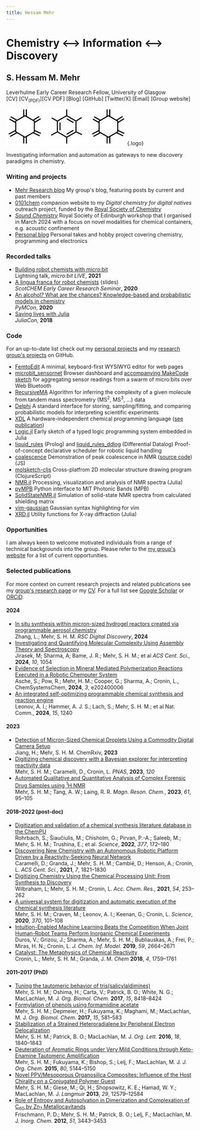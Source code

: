 ```yaml
---
title: Hessam Mehr
---
```


# Chemistry <span id="arrow">⟷</span> Information <span id="arrow">⟷</span> Discovery
## S. Hessam M. Mehr
<div id="under_title"> Leverhulme Early Career Research Fellow, University of Glasgow </div>
<div id="under_title"> [CV] [CV<sub>(PDF)</sub>][CV PDF] [Blog] [GitHub] [Twitter/X] [Email] [Group website] </div>

![](rings.png){.logo}

Investigating information and automation as gateways to new discovery paradigms in chemistry.

### Writing and projects
- [Mehr Research blog][group_blog] My group's blog, featuring posts by current and past members
- [0101chem] companion website to my *Digital chemistry for digital natives* outreach project, funded by the [Royal Society of Chemistry][RSC]
- _[Sound Chemistry]_ Royal Society of Edinburgh workshop that I organised in March 2024 with a focus on novel modalities for chemical containers, e.g. acoustic confinement
- [Personal blog][Blog] Personal takes and hobby project covering chemistry, programming and electronics

### Recorded talks
- [Building robot chemists with micro:bit][talk:microbit] <br/> Lightning talk, _micro:bit LIVE_, **2021**
- [A lingua franca for robot chemists][talk:scotchem] (slides) <br/> _ScotCHEM Early Career Research Seminar_, **2020**
- [An alcohol? What are the chances? Knowledge-based and probabilistic models in chemistry][talk:pymcon] <br/> _PyMCon_, **2020**
- [Saving lives with Julia][talk:julia] <br/> _JuliaCon_, **2018**

### Code
For an up-to-date list check out my [personal projects](https://github.com/hessammehr) and my [research group's projects](https://github.com/MehrResearch) on GitHub.

- [FemtoEdit] A minimal, keyboard-first WYSIWYG editor for web pages
- [microbit_sensornet] Browser dashboard and [accompanying MakeCode sketch][microbit_sensornet_sketch] for aggregating sensor readings from a swarm of micro:bits over Web Bluetooth
- [RecursiveMA] Algorithm for inferring the complexity of a given molecule from tandem mass spectrometry (MS<sup>2</sup>, MS<sup>3</sup>, ...) data
- [Delphi] A standard interface for storing, sampling/fitting, and comparing probabilistic models for interpreting scientific experiments
- [XDL] A hardware-independent chemical programming language ([see publication][10.1126/science.abc2986])
- [Logic.jl] Early sketch of a typed logic programming system embedded in Julia
- [liquid_rules] (Prolog) and [liquid_rules_ddlog] (Differential Datalog) Proof-of-concept declarative scheduler for robotic liquid handling
- [coalescence] Demonstration of peak coalescence in NMR ([source code][coalescence code]) (JS)
- [molsketch-cljs] Cross-platfrom 2D molecular structure drawing program (ClojureScript)
- [NMR.jl] Processing, visualization and analysis of NMR spectra (Julia)
- [pyMPB] Python interface to MIT Photonic Bands (MPB) 
- [SolidStateNMR.jl] Simulation of solid-state NMR spectra from calculated shielding matrix
- [vim-gaussian] Gaussian syntax highlighting for vim
- [XRD.jl] Utility functions for X-ray diffraction (Julia)

### Opportunities
I am always keen to welcome motivated individuals from a range of technical backgrounds into the group. Please refer to the [my group's website](https://mehr-research.science/opportunities-engagement/) for a list of current opportunities.

### Selected publications
For more context on current research projects and related publications see my [group's research page](https://mehr-research.science/research/#publications) or my [CV]. For a full list see [Google Scholar](https://scholar.google.com/citations?user=8Z6Z9YIAAAAJ&hl=en) or [ORCiD](https://orcid.org/0000-0001-7710-3102).

#### 2024
- [In situ synthesis within micron-sized hydrogel reactors created via programmable aerosol chemistry][10.1039/D4DD00139G] <br/>
Zhang, L.; Mehr, S. H. M. _RSC Digital Discovery_, **2024**
- [Investigating and Quantifying Molecular Complexity Using Assembly Theory and Spectroscopy][10.1021/acscentsci.4c00120] <br/>
Jirasek, M; Sharma, A; Bame, J. R.; Mehr, S. H. M.; et al _ACS Cent. Sci._, **2024**, _10_, 1054
- [Evidence of Selection in Mineral Mediated Polymerization Reactions Executed in a Robotic Chemputer System][10.1002/syst.202400006] <br/>
Asche, S.; Pow, R.; Mehr, H. M.; Cooper, G.; Sharma, A.; Cronin, L., ChemSystemsChem, **2024**, _3_, e202400006
- [An integrated self-optimizing programmable chemical synthesis and reaction engine][10.1038/s41467-024-45444-3] <br/>
Leonov, A. I.; Hammer, A. J. S.; Lach, S.; Mehr, S. H. M.; et al Nat. Comm., **2024**, _15_, 1240

#### 2023
- [Detection of Micron-Sized Chemical Droplets Using a Commodity Digital Camera Setup][10.26434/chemrxiv-2023-swkp8] <br/>
Jiang, H.; Mehr, S. H. M. ChemRxiv, **2023**
- [Digitizing chemical discovery with a Bayesian explorer for interpreting reactivity data][10.1073/pnas.2220045120] <br/>
Mehr, S. H. M.; Caramelli, D., Cronin, L. _PNAS_, **2023**, _120_
- [Automated Qualitative and Quantitative Analysis of Complex Forensic Drug Samples using <sup>1</sup>H NMR][10.1002/mrc.5265] <br/> Mehr, S. H. M.; Tang, A. W.; Laing, R. R. _Magn. Reson. Chem._, **2023**, _61_, 95–105

#### 2018–2022 (post-doc)
- [Digitization and validation of a chemical synthesis literature database in the ChemPU][10.1126/science.abo0058] <br/> Rohrbach, S.; Šiaučiulis, M.; Chisholm, G.; Pirvan, P.-A.; Saleeb, M.; Mehr, S. H. M.; Trushina, E.; et al. _Science_, **2022**, _377_, 172–180
- [Discovering New Chemistry with an Autonomous Robotic Platform Driven by a Reactivity-Seeking Neural Network][10.1021/acscentsci.1c00435] <br/> Caramelli, D.; Granda, J.; Mehr, S. H. M.; Cambié, D.; Henson, A.; Cronin, L. _ACS Cent. Sci._, **2021**, _7_, 1821–1830
- [Digitizing Chemistry Using the Chemical Processing Unit: From Synthesis to Discovery][10.1021/acs.accounts.0c00674] <br/> Wilbraham, L; Mehr, S. H. M.; Cronin, L. _Acc. Chem. Res._, **2021**, _54_, 253–262
- [A universal system for digitization and automatic execution of the chemical synthesis literature][10.1126/science.abc2986] <br/> Mehr, S. H. M.; Craven, M.; Leonov, A. I.; Keenan, G.; Cronin, L. _Science_, **2020**, _370_, 101–108
- [Intuition-Enabled Machine Learning Beats the Competition When Joint Human-Robot Teams Perform Inorganic Chemical Experiments][10.1021/acs.jcim.9b00304] <br/> Duros, V.; Grizou, J.; Sharma, A.; Mehr, S. H. M.; Bubliauskas, A.; Frei, P.; Miras, H. N.; Cronin, L. _J. Chem. Inf. Model._ **2019**, _59_, 2664–2671
- [Catalyst: The Metaphysics of Chemical Reactivity][10.1016/j.chempr.2018.07.008] <br/> Cronin, L.; Mehr, S. H. M.; Granda, J. M. _Chem_ **2018**, _4_, 1759–1761

#### 2011–2017 (PhD)
- [Tuning the tautomeric behavior of tris(salicylaldimines)][10.1039/C7OB02058A] <br/> Mehr, S. H. M.; Oshima, H.; Carta, V.; Patrick, B. O.; White, N. G.; MacLachlan, M. J. _Org. Biomol. Chem._ **2017**, _15_, 8418–8424
- [Formylation of phenols using formamidine acetate][10.1039/C6OB02727J] <br/> Mehr, S. H. M.; Depmeier, H.; Fukuyama, K.; Maghami, M.; MacLachlan, M. J. _Org. Biomol. Chem._ **2017**, _15_, 581–583
- [Stabilization of a Strained Heteroradialene by Peripheral Electron Delocalization][10.1021/acs.orglett.6b00577] <br/> Mehr, S. H. M.; Patrick, B. O.; MacLachlan, M. J. _Org. Lett._ **2016**, _18_, 1840–1843
- [Deuteration of Aromatic Rings under Very Mild Conditions through Keto-Enamine Tautomeric Amplification][10.1021/acs.joc.5b00539] <br/> Mehr, S. H. M.; Fukuyama, K.; Bishop, S.; Lelj, F.; MacLachlan, M. J. _J. Org. Chem._ **2015**, _80_, 5144–5150
- [Novel PPV/Mesoporous Organosilica Composites: Influence of the Host Chirality on a Conjugated Polymer Guest][10.1021/la4024597] <br/> Mehr, S. H. M.; Giese, M.; Qi, H.; Shopsowitz, K. E.; Hamad, W. Y.; MacLachlan, M. J. _Langmuir_ **2013**, _29_, 12579–12584
- [Role of Entropy and Autosolvation in Dimerization and Complexation of C<sub>60</sub> by Zn<sub>7</sub> Metallocavitands][10.1021/ic202049t] <br/> Frischmann, P. D.; Mehr, S. H. M.; Patrick, B. O.; Lelj, F.; MacLachlan, M. J. _Inorg. Chem._ **2012**, _51_, 3443–3453

<!-- [CV]: https://hessammehr.github.io/CV.html -->
[CV]: https://drive.google.com/u/0/uc?id=16xHJQQshijyGfEfSn_kpNxpLe9xHZPfx
[CV PDF]: https://drive.google.com/u/0/uc?id=16xHJQQshijyGfEfSn_kpNxpLe9xHZPfx
[Blog]: https://hessammehr.github.io/blog
[GitHub]: https://github.com/hessammehr
[Twitter/X]: https://twitter.com/hessammehr
[Email]: mailto:Hessam.Mehr@glasgow.ac.uk
[Group website]: https://mehr-research.science
[0101chem]: https://0101chem.science
[Sound Chemistry]: https://sound-chemistry.science/
[RSC]: https://www.rsc.org
[10.1039/D4DD00139G]: https://doi.org/10.1039/D4DD00139G
[10.1021/acscentsci.4c00120]: https://doi.org/10.1021/acscentsci.4c00120
[10.1002/syst.202400006]: https://doi.org/10.1002/syst.202400006
[10.1038/s41467-024-45444-3]: https://doi.org/10.1038/s41467-024-45444-3
[10.26434/chemrxiv-2023-swkp8]: https://doi.org/10.26434/chemrxiv-2023-swkp8
[10.1073/pnas.2220045120]: https://doi.org/10.1073/pnas.2220045120
[10.1126/science.abo0058]: https://doi.org/10.1126/science.abo0058
[10.1002/mrc.5265]: https://doi.org/10.1002/mrc.5265
[10.1021/acs.accounts.0c00674]: https://doi.org/10.1021/acs.accounts.0c00674
[10.1021/acscentsci.1c00435]: https://doi.org/10.1021/acscentsci.1c00435
[10.1126/science.abc2986]: https://doi.org/10.1126/science.abc2986 
[10.1021/acs.jcim.9b00304]: https://pubs.acs.org/doi/10.1021/acs.jcim.9b00304
[10.1016/j.chempr.2018.07.008]: https://doi.org/10.1016/j.chempr.2018.07.008
[10.1039/C7OB02058A]: https://doi.org/10.1039/C7OB02058A
[10.1039/C6OB02727J]: https://doi.org/10.1039/C6OB02727J
[10.1021/acs.orglett.6b00577]: https://doi.org/10.1021/acs.orglett.6b00577
[10.1021/acs.joc.5b00539]: https://doi.org/10.1021/acs.joc.5b00539
[10.1021/la4024597]: https://doi.org/10.1021/la4024597
[10.1021/ic202049t]: https://doi.org/10.1021/ic202049t
[Logic.jl]: https://github.com/hessammehr/Logic.jl
[coalescence]: https://hessammehr.github.io/coalescence
[coalescence code]: https://github.com/hessammehr/coalescence
[FemtoEdit]: https://github.com/hessammehr/femto_edit
[liquid_rules]: https://github.com/hessammehr/liquid_rules
[liquid_rules_ddlog]: https://github.com/hessammehr/liquid_rules_ddlog
[microbit_sensornet]: https://github.com/MehrResearch/microbit_sensornet
[microbit_sensornet_sketch]: https://makecode.microbit.org/05783-02185-24551-63527
[RecursiveMA]: https://github.com/hessammehr/recursiveMA
[Delphi]: https://github.com/hessammehr/Delphi
[group_blog]: https://mehr-research.science/archives
[molsketch-cljs]: https://github.com/hessammehr/molsketch-cljs
[NMR.jl]: https://github.com/hessammehr/NMR.jl
[pyMPB]: https://github.com/hessammehr/pyMPB 
[SolidStateNMR.jl]: https://github.com/hessammehr/SolidStateNMR.jl
[talk:julia]: https://www.youtube.com/watch?v=QhPdqUG2mRg
[talk:microbit]: https://www.youtube.com/watch?v=LdGD7-9-e5A
[talk:pymcon]: https://www.youtube.com/watch?v=q8n8XD-cB90
[talk:scotchem]: https://drive.google.com/u/0/uc?export=download&id=1I7gghfB4_kOd7AKrNqMFcO9DsrId9hpp
[vim-gaussian]: https://github.com/hessammehr/vim-gaussian
[XDL]: https://gitlab.com/croningroup/chemputer/xdl
[XRD.jl]: https://github.com/hessammehr/XRD.jl
